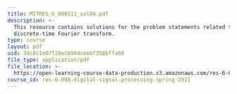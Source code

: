 ```yaml
---
title: MITRES_6_008S11_sol04.pdf
description: >-
  This resource contains solutions for the problem statements related to the
  discrete-time Fourier transform.
type: course
layout: pdf
uid: 3dc8c1e07f20ecb94dceebf358bffa60
file_type: application/pdf
file_location: >-
  https://open-learning-course-data-production.s3.amazonaws.com/res-6-008-digital-signal-processing-spring-2011/3dc8c1e07f20ecb94dceebf358bffa60_MITRES_6_008S11_sol04.pdf
course_id: res-6-008-digital-signal-processing-spring-2011
---
```

